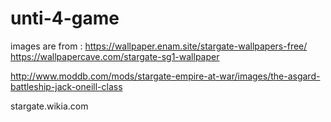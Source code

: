 # unti-4-game
images are from :
https://wallpaper.enam.site/stargate-wallpapers-free/
https://wallpapercave.com/stargate-sg1-wallpaper

http://www.moddb.com/mods/stargate-empire-at-war/images/the-asgard-battleship-jack-oneill-class

stargate.wikia.com



